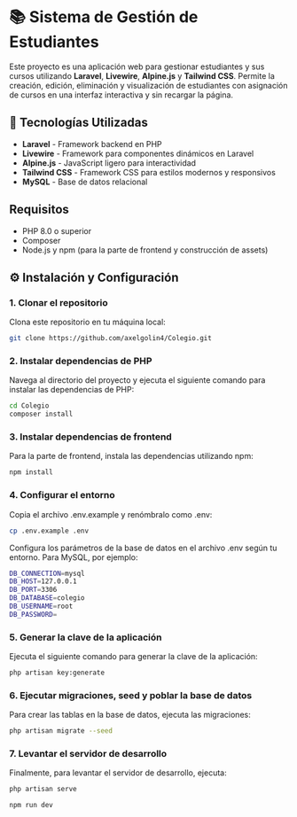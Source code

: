 # 📚 Sistema de Gestión de Estudiantes

Este proyecto es una aplicación web para gestionar estudiantes y sus cursos utilizando **Laravel**, **Livewire**, **Alpine.js** y **Tailwind CSS**. Permite la creación, edición, eliminación y visualización de estudiantes con asignación de cursos en una interfaz interactiva y sin recargar la página.

## 🚀 Tecnologías Utilizadas

- **Laravel** - Framework backend en PHP
- **Livewire** - Framework para componentes dinámicos en Laravel
- **Alpine.js** - JavaScript ligero para interactividad
- **Tailwind CSS** - Framework CSS para estilos modernos y responsivos
- **MySQL** - Base de datos relacional

## Requisitos

- PHP 8.0 o superior
- Composer
- Node.js y npm (para la parte de frontend y construcción de assets)

## ⚙️ Instalación y Configuración

### 1. Clonar el repositorio

Clona este repositorio en tu máquina local:

```bash
git clone https://github.com/axelgolin4/Colegio.git
```

### 2. Instalar dependencias de PHP

Navega al directorio del proyecto y ejecuta el siguiente comando para instalar las dependencias de PHP:

```bash
cd Colegio
composer install
```

### 3. Instalar dependencias de frontend

Para la parte de frontend, instala las dependencias utilizando npm:

```bash
npm install
```

### 4. Configurar el entorno

Copia el archivo .env.example y renómbralo como .env:

```bash
cp .env.example .env
```

Configura los parámetros de la base de datos en el archivo .env según tu entorno. Para MySQL, por ejemplo:


```bash
DB_CONNECTION=mysql
DB_HOST=127.0.0.1
DB_PORT=3306
DB_DATABASE=colegio
DB_USERNAME=root
DB_PASSWORD=
```


### 5. Generar la clave de la aplicación

Ejecuta el siguiente comando para generar la clave de la aplicación:

```bash
php artisan key:generate
```


### 6. Ejecutar migraciones, seed y poblar la base de datos

Para crear las tablas en la base de datos, ejecuta las migraciones:

```bash
php artisan migrate --seed
```

### 7. Levantar el servidor de desarrollo

Finalmente, para levantar el servidor de desarrollo, ejecuta:

```bash
php artisan serve

npm run dev
```

